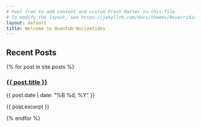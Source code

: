 ```yaml
---
# Feel free to add content and custom Front Matter to this file.
# To modify the layout, see https://jekyllrb.com/docs/themes/#overriding-theme-defaults
layout: default
title: Welcome to Quantum Nucleotides
---
```


<h2>Recent Posts</h2>

<div class="post-list">
  {% for post in site.posts %}
    <div class="post-card">
      <h3><a href="{{ post.url | relative_url }}">{{ post.title }}</a></h3>
      <p class="post-date">{{ post.date | date: "%B %d, %Y" }}</p>
      <p>{{ post.excerpt }}</p>
    </div>
  {% endfor %}
</div>